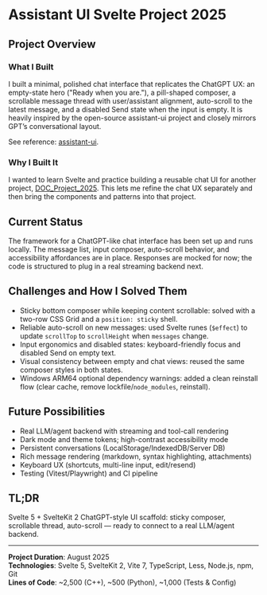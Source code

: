 # Assistant UI Svelte Project 2025

## Project Overview

### What I Built

I built a minimal, polished chat interface that replicates the ChatGPT UX: an empty-state hero ("Ready when you are."), a pill-shaped composer, a scrollable message thread with user/assistant alignment, auto-scroll to the latest message, and a disabled Send state when the input is empty. It is heavily inspired by the open-source assistant-ui project and closely mirrors GPT’s conversational layout.

See reference: [assistant-ui](https://github.com/assistant-ui/assistant-ui).

### Why I Built It

I wanted to learn Svelte and practice building a reusable chat UI for another project, [DOC_Project_2025](https://github.com/bonbon-on-fire/DOC_Project_2025). This lets me refine the chat UX separately and then bring the components and patterns into that project.

## Current Status

The framework for a ChatGPT-like chat interface has been set up and runs locally. The message list, input composer, auto-scroll behavior, and accessibility affordances are in place. Responses are mocked for now; the code is structured to plug in a real streaming backend next.

## Challenges and How I Solved Them

- Sticky bottom composer while keeping content scrollable: solved with a two-row CSS Grid and a `position: sticky` shell.
- Reliable auto-scroll on new messages: used Svelte runes (`$effect`) to update `scrollTop` to `scrollHeight` when `messages` change.
- Input ergonomics and disabled states: keyboard-friendly focus and disabled Send on empty text.
- Visual consistency between empty and chat views: reused the same composer styles in both states.
- Windows ARM64 optional dependency warnings: added a clean reinstall flow (clear cache, remove lockfile/`node_modules`, reinstall).

## Future Possibilities

- Real LLM/agent backend with streaming and tool-call rendering
- Dark mode and theme tokens; high-contrast accessibility mode
- Persistent conversations (LocalStorage/IndexedDB/Server DB)
- Rich message rendering (markdown, syntax highlighting, attachments)
- Keyboard UX (shortcuts, multi-line input, edit/resend)
- Testing (Vitest/Playwright) and CI pipeline

## TL;DR

Svelte 5 + SvelteKit 2 ChatGPT-style UI scaffold: sticky composer, scrollable thread, auto-scroll — ready to connect to a real LLM/agent backend.

---

**Project Duration**: August 2025  
**Technologies**: Svelte 5, SvelteKit 2, Vite 7, TypeScript, Less, Node.js, npm, Git  
**Lines of Code**: ~2,500 (C++), ~500 (Python), ~1,000 (Tests & Config)
